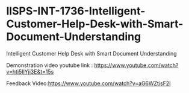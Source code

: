 # llSPS-INT-1736-Intelligent-Customer-Help-Desk-with-Smart-Document-Understanding
Intelligent Customer Help Desk with Smart Document Understanding



Demonstration video youtube link : https://www.youtube.com/watch?v=hti5IlYji3E&t=15s



Feedback Video:https://www.youtube.com/watch?v=aG6WZtisF2I
